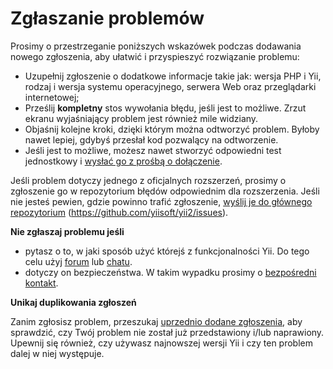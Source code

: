 Zgłaszanie problemów
====================

Prosimy o przestrzeganie poniższych wskazówek podczas dodawania nowego zgłoszenia, aby ułatwić i przyspieszyć rozwiązanie problemu:

* Uzupełnij zgłoszenie o dodatkowe informacje takie jak: wersja PHP i Yii, rodzaj i wersja systemu operacyjnego, serwera Web oraz przeglądarki internetowej;
* Prześlij **kompletny** stos wywołania błędu, jeśli jest to możliwe. Zrzut ekranu wyjaśniający problem jest również mile widziany.
* Objaśnij kolejne kroki, dzięki którym można odtworzyć problem. Byłoby nawet lepiej, gdybyś przesłał kod pozwalący na odtworzenie.
* Jeśli jest to możliwe, możesz nawet stworzyć odpowiedni test jednostkowy i [wysłać go z prośbą o dołączenie](git-workflow.md).

Jeśli problem dotyczy jednego z oficjalnych rozszerzeń, prosimy o zgłoszenie go w repozytorium błędów odpowiednim dla rozszerzenia.
Jeśli nie jesteś pewien, gdzie powinno trafić zgłoszenie, [wyślij je do głównego repozytorium](https://github.com/yiisoft/yii2/issues/new) (<https://github.com/yiisoft/yii2/issues>).

**Nie zgłaszaj problemu jeśli**

* pytasz o to, w jaki sposób użyć którejś z funkcjonalności Yii. Do tego celu użyj [forum](https://forum.yiiframework.com/index.php/forum/42-general-discussions-for-yii-20/) lub [chatu](https://www.yiiframework.com/chat/).
* dotyczy on bezpieczeństwa. W takim wypadku prosimy o [bezpośredni kontakt](https://www.yiiframework.com/security/).

**Unikaj duplikowania zgłoszeń**

Zanim zgłosisz problem, przeszukaj [uprzednio dodane zgłoszenia](https://github.com/yiisoft/yii2/issues), aby sprawdzić, czy Twój problem nie został już przedstawiony i/lub naprawiony. Upewnij się również, czy używasz najnowszej wersji Yii i czy ten problem dalej w niej występuje.
